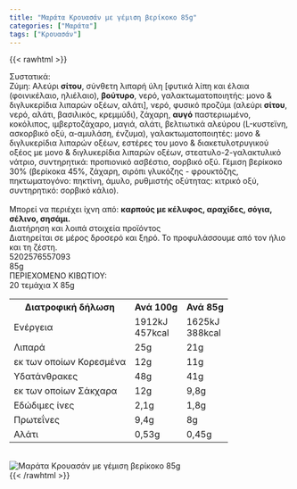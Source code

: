 ```yaml
---
title: "Μαράτα Κρουασάν με γέμιση βερίκοκο 85g"
categories: ["Μαράτα"]
tags: ["Κρουασάν"]
---
```

{{< rawhtml >}}

<div class="sload304"><div class="product"><div id="sistatika">Συστατικά:</div><div class="alltext">Ζύμη: Αλεύρι <b>σίτου</b>, σύνθετη λιπαρή ύλη [φυτικά λίπη και έλαια (φοινικέλαιο, ηλιέλαιο), <b>βούτυρο</b>, νερό, γαλακτωματοποιητής: μονο &amp; διγλυκερίδια λιπαρών οξέων, αλάτι], νερό, φυσικό προζύμι (αλεύρι <b>σίτου</b>, νερό, αλάτι, βασιλικός, κρεμμύδι), ζάχαρη, <b>αυγό</b> παστεριωμένο, κοκόλιπος, ιμβερτοζάχαρο, μαγιά, αλάτι, βελτιωτικά αλεύρου (L-κυστεϊνη, ασκορβικό οξύ, α-αμυλάση, ένζυμα), γαλακτωματοποιητές: μονο &amp; διγλυκερίδια λιπαρών οξέων, εστέρες του μονο &amp; διακετυλοτρυγικού οξέος με μονο &amp; διγλυκερίδια λιπαρών οξέων, στεατυλο-2-γαλακτυλικό νάτριο, συντηρητικά: προπιονικό ασβέστιο, σορβικό οξύ. Γέμιση βερίκοκο 30% (βερίκοκα 45%, ζάχαρη, σιρόπι γλυκόζης - φρουκτόζης, πηκτωματογόνο: πηκτίνη, άμυλο, ρυθμιστής οξύτητας: κιτρικό οξύ, συντηρητικό: σορβικό κάλιο).<br><br>Μπορεί να περιέχει ίχνη από: <b>καρπούς με κέλυφος, αραχίδες, σόγια, σέλινο, σησάμι.</b></div><div id="loipa">Διατήρηση και λοιπά στοιχεία προϊόντος</div><div class="alltext">Διατηρείται σε μέρος δροσερό και ξηρό. Το προφυλάσσουμε από τον ήλιο και τη ζέστη.</div><div id="barcode"><div id="barimage1"></div><span id="bartext">5202576557093</span></div><div id="varos"><div id="varosimage1"></div><span id="varostext">85g</span></div><div id="kivotio">ΠΕΡΙΕΧΟΜΕΝΟ ΚΙΒΩΤΙΟΥ:<br>20 τεμάχια Χ 85g</div><div class="tabout"><table id="diatable"><tbody><tr><th>Διατροφική δήλωση</th><th>Ανά 100g</th><th>Ανά 85g</th></tr><tr><td class="texr2">Ενέργεια</td><td class="texr">1912kJ<br>457kcal</td><td class="texr">1625kJ<br>388kcal</td></tr><tr><td class="texr2">Λιπαρά</td><td class="texr">25g</td><td class="texr">21g</td></tr><tr><td class="gray">εκ των οποίων Κορεσµένα</td><td class="gray2">12g</td><td class="gray2">11g</td></tr><tr><td class="texr2">Yδατάνθρακες</td><td class="texr">48g</td><td class="texr">41g</td></tr><tr><td class="gray">εκ των οποίων Σάκχαρα</td><td class="gray2">12g</td><td class="gray2">9,8g</td></tr><tr><td class="texr2">Eδώδιμες ίνες</td><td class="texr">2,1g</td><td class="texr">1,8g</td></tr><tr><td class="texr2">Πρωτεΐνες</td><td class="texr">9,4g</td><td class="texr">8g</td></tr><tr><td class="texr2">Αλάτι</td><td class="texr">0,53g</td><td class="texr">0,45g</td></tr></tbody></table></div><br><div class="pimg"><img alt="Μαράτα Κρουασάν με γέμιση βερίκοκο 85g" title="Μαράτα Κρουασάν με γέμιση βερίκοκο 85g" src="/media/images/marata-krouasan-me-gemish-berikoko-85g.jpg"></div></div></div>
{{< /rawhtml >}}


